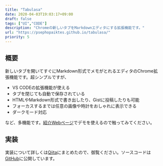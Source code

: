 ```yaml
---
title: "Tabulasa"
date: 2020-04-03T19:03:17+09:00
draft: false
tags: ["UI","CODE"]
description: "Chromeの新しいタブをMarkdownエディタにする拡張機能です。"
url: "https://psephopaiktes.github.io/tabulasa/"
priority: 5
---
```


## 概要
新しいタブを開いてすぐにMarkdown形式でメモがとれるエディタのChrome拡張機能です。超シンプルですが、

- VS CODEの拡張機能が使える
- タブを閉じても自動で保存されている
- HTMLやMarkdown形式で書き出したり、Gistに投稿したりも可能
- フォーカスするまでは任意の画像や時計をおしゃれに表示できる
- ダークモード対応

など、多機能です。[紹介Webページ](https://psephopaiktes.github.io/tabulasa/)でデモを使えるので触ってみてください。

## 実装
実装について詳しくは[Qiita](https://qiita.com/psephopaikes/items/ae0cc1202a58812f89b4)にまとめたので、御覧ください。ソースコードは[GitHub](https://github.com/psephopaiktes/tabulasa)に公開しています。
